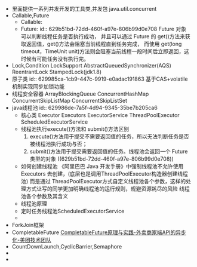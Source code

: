 - 里面提供一系列并发开发的工具类,并发包 java.util.concurrent
- Callable,Future
	- Callable:
	- Future:
	  id:: 629b51bd-72dd-460f-a97e-806b99d0e708
	  Future 对象可以判断线程任务是否执行成功，
	  并且可以通过 Future 的 get()方法来获取返回值，get()方法会阻塞当前线程直到任务完成，
	  而使用 get(long timeout，TimeUnit unit)方法则会阻塞当前线程一段时间后立即返回，这时候有可能任务没有执行完。
- Lock,Condition
  LockSupport
  AbstractQueuedSynchronizer(AQS)
  ReentrantLock
  StampedLock(jdk1.8)
- 原子类
  id:: 629985ca-1cb9-447c-9919-e0adac191863
  基于CAS+volatile机制实现同步加锁功能
- 线程安全容器
  ArrayBlockingQueue
  ConcurrentHashMap
  ConcurrentSkipListMap
  ConcurrentSkipListSet
- java线程池
  id:: 629986de-7a5f-4d94-9345-35be7b205ca6
	- 核心类
	  Executor
	  Executors
	  ExecutorService
	  ThreadPoolExecutor
	  ScheduledExecutorService
	- 线程池执行execute()方法和 submit()方法区别
	  1. execute()方法用于提交不需要返回值的任务，所以无法判断任务是否被线程池执行成功与否；
	  2. submit()方法用于提交需要返回值的任务。线程池会返回一个 Future 类型的对象 
	  ((629b51bd-72dd-460f-a97e-806b99d0e708))
	- 如何创建线程池
	  《阿里巴巴 Java 开发手册》中强制线程池不允许使用 Executors 去创建，(底层也是调用ThreadPoolExecutor构造器创建线程池)
	  而是通过 ThreadPoolExecutor方式自定义线程池各个参数，这样的处理方式让写的同学更加明确线程池的运行规则，规避资源耗尽的风险
	  线程池各个参数及其含义
	- 线程池原理
	- 定时任务线程池ScheduledExecutorService
	-
- ForkJoin框架
- CompletableFuture
  [CompletableFuture原理与实践-外卖商家端API的异步化-美团技术团队](https://mp.weixin.qq.com/s/GQGidprakfticYnbVYVYGQ)
- CountDownLaunch,CyclicBarrier,Semaphore
-
-